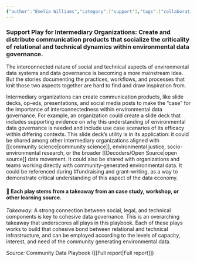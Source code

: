 ```yaml
---
{"author":"Emelia Williams","category":["support"],"tags":["collaboration","fundraising","communityscience"],"dg-publish":true,"permalink":"/plays/play-4-create-and-distribute-communication-products-that-socialize-the-criticality-of-relational-and-technical-dynamics-within-environmental-data-governance/","dgPassFrontmatter":true}
---
```


### **Support Play for Intermediary Organizations: Create and distribute communication products that socialize the criticality of relational and technical dynamics within environmental data governance.** 
The interconnected nature of social and technical aspects of environmental data systems and data governance is becoming a more mainstream idea. But the stories documenting the practices, workflows, and processes that knit those two aspects together are hard to find and draw inspiration from. 

Intermediary organizations can create communication products, like slide decks, op-eds, presentations, and social media posts to make the “case” for the importance of interconnectedness within environmental data governance. For example, an organization could create a slide deck that includes supporting evidence on why this understanding of environmental data governance is needed and include use case scenarios of its efficacy within differing contexts. This slide deck’s utility is in its application: it could be shared among other intermediary organizations aligned with [[community science\|community science]], environmental justice, socio-environmental research, or the broader [[Decoders/Open Source\|open source]] data movement. It could also be shared with organizations and teams working directly with community-generated environmental data. It could be referenced during #fundraising and grant-writing, as a way to demonstrate critical understanding of this aspect of the data economy.




#### 🌱 Each play stems from a takeaway from an case study, workshop, or other learning source. 

*Takeaway:* A strong connection between social, legal, and technical components is key to cohesive data governance. 
This is an overarching takeaway that underscores all plays in this playbook. Each of these plays works to build that cohesive bond between relational and technical infrastructure, and can be employed according to the levels of capacity, interest, and need of the community generating environmental data. 

*Source:* Community Data Playbook ([[Full report\|Full report]])